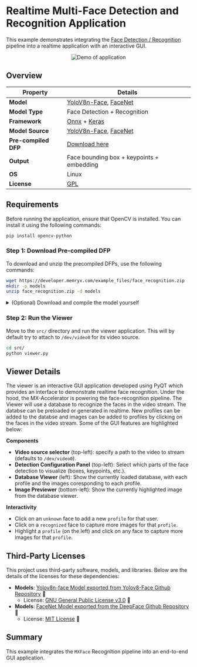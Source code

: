# Realtime Multi-Face Detection and Recognition Application 
This example demonstrates integrating the [Face Detection / Recognition](https://github.com/memryx/mx_examples/tree/face_recognition/image_inference/face_recognition)
pipeline into a realtime application with an interactive GUI.  

<p align="center">
  <img src="assets/demo.gif" alt="Demo of application">
</p>


## Overview

| Property             | Details                                                                 
|----------------------|-------------------------------------------------------------------------
| **Model**            | [YoloV8n-Face](https://github.com/derronqi/yolov8-face), [FaceNet](https://arxiv.org/pdf/1503.03832)
| **Model Type**       | Face Detection + Recognition
| **Framework**        | [Onnx](https://onnx.ai/) + [Keras](https://keras.io/)
| **Model Source**     | [YoloV8n-Face](https://github.com/derronqi/yolov8-face), [FaceNet](https://github.com/serengil/deepface/blob/master/deepface/models/facial_recognition/Facenet.py)
| **Pre-compiled DFP** | [Download here](https://developer.memryx.com/example_files/face_recognition.zip)                                           
| **Output**           | Face bounding box + keypoints + embedding
| **OS**               | Linux
| **License**          | [GPL](LICENSE.md)                                         

## Requirements

Before running the application, ensure that OpenCV is installed. You can install it using the following commands:

```bash
pip install opencv-python
```
### Step 1: Download Pre-compiled DFP

To download and unzip the precompiled DFPs, use the following commands:
```bash
wget https://developer.memryx.com/example_files/face_recognition.zip
mkdir -p models
unzip face_recognition.zip -d models
```

<details> 
<summary> (Optional) Download and compile the model yourself </summary>
If you prefer, you can download and compile the models rather than using the precompiled model. Download the pre-trained yolov8n and FaceNet models:

```bash
wget https://developer.memryx.com/example_files/face_recognition_uncompiled.zip
unzip face_recognition_uncompiled.zip -d models
```

You can now use the MemryX Neural Compiler to compile the models and generate the DFP file required by the accelerator:

```bash
cd models/ 
mx_nc -v -m FaceNet.h5 yolov8n-face_crop.onnx --dfp_fname yolov8n_facenet.dfp 
```

</details>

### Step 2: Run the Viewer

Move to the `src/` directory and run the viewer application. This will by default try to attach to `/dev/video0` for its video source.  

```bash
cd src/
python viewer.py 
```

## Viewer Details

The viewer is an interactive GUI application developed using PyQT which
provides an interface to demonstrate realtime face recognition. Under the hood,
the MX-Accelerator is powering the face-recognition
pipeline. The Viewer will use a database to recognize the faces in the video stream. The databse can be preloaded or generated in realtime. New profiles can be added to the databse and images can be added to profiles by clicking on the faces in the video stream.
Some of the GUI features are highlighted below:

**Components**

- **Video source selector** (top-left): specify a path to the video to stream (defaults to `/dev/video0`). 
- **Detection Configuration Panel** (top-left): Select which parts of the face detection to visualize (boxes, keypoints, etc.).
- **Database Viewer** (left): Show the currently loaded database, with each profile and the images coresponding to each profile.
- **Image Previewer** (bottom-left): Show the currently highlighted image from the database viewer.

**Interactivity**

- Click on an `unknown` face to add a new `profile` for that user. 
- Click on a `recognized` face to capture more images for that `profile`.
- Highlight a `profile` (on the left) and click on any face to capture more images for that `profile`.

## Third-Party Licenses

This project uses third-party software, models, and libraries. Below are the details of the licenses for these dependencies:

- **Models**: [Yolov8n-face Model exported from Yolov8-Face Github Repository](https://github.com/derronqi/yolov8-face) 🔗  
  - License: [GNU General Public License v3.0](https://github.com/derronqi/yolov8-face/blob/main/LICENSE) 🔗
- **Models**: [FaceNet Model exported from the DeepFace Github Repository](https://github.com/serengil/deepface) 🔗  
  - License: [MIT License](https://github.com/serengil/deepface/blob/master/LICENSE) 🔗

## Summary

This example integrates the `MXFace` Recognition pipeline into an end-to-end GUI application.
